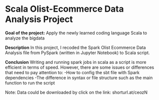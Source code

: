 # Scala Olist-Ecommerce Data Analysis Project

**Goal of the project:**
  Apply the newly learned coding language Scala to analyze the bigdata

**Description**
  In this project, I recoded the Spark Olist Ecommerce Data Analysis file from PySpark (written in Jupyter Notebook) to Scala script.

**Conclusion**
  Writing and running spark jobs in scala as a script is more efficient in terms of speed. However, there are some issues or differences that need to pay attention to:
  -How to config the sbt file with Spark dependencies
  -The difference in syntax or file structure such as the main function to run the script
  
Note: Data could be downloaded by click on the link: shorturl.at/ceozN
  
  


